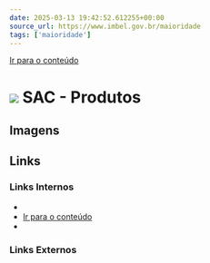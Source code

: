 ```yaml
---
date: 2025-03-13 19:42:52.612255+00:00
source_url: https://www.imbel.gov.br/maioridade
tags: ['maioridade']
---
```


[](https://www.imbel.gov.br/maioridade)
[Ir para o conteúdo](https://www.imbel.gov.br/maioridade#conteudo)
# ![](https://www.imbel.gov.br/assets/img_sac2024/icon-sac.svg) SAC - Produtos
[ ](https://www.imbel.gov.br/maioridade#home)


## Imagens



## Links

### Links Internos

- [](https://www.imbel.gov.br/maioridade)
- [Ir para o conteúdo](https://www.imbel.gov.br/maioridade#conteudo)
- [](https://www.imbel.gov.br/maioridade#home)

### Links Externos


